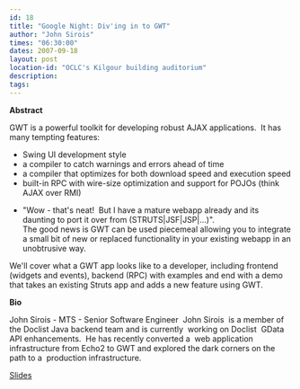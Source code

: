 ```yaml
---
id: 18
title: "Google Night: Div'ing in to GWT"
author: "John Sirois"
times: "06:30:00"
dates: 2007-09-18
layout: post
location-id: "OCLC's Kilgour building auditorium"  
description: 
tags: 
---
```

 **Abstract**  
  
GWT is a powerful toolkit for developing robust AJAX applications.&nbsp; It has many tempting features:   
+ Swing UI development style  
+ a compiler to catch warnings and errors ahead of time  
+ a compiler that optimizes for both download speed and execution speed  
+ built-in RPC with wire-size optimization and support for POJOs (think AJAX over RMI)   
  
- "Wow - that's neat!&nbsp; But I have a mature webapp already and its daunting to port it over from (STRUTS|JSF|JSP|...)".  
The good news is GWT can be used piecemeal allowing you to integrate a small bit of new or replaced functionality in your existing webapp in an unobtrusive way.   
  
We'll cover what a GWT app looks like to a developer, including frontend (widgets and events), backend (RPC) with examples and end with a demo that takes an existing Struts app and adds a new feature using GWT.&nbsp;   
  
**Bio**

John Sirois - MTS - Senior Software Engineer&nbsp; John Sirois&nbsp; is a member of the Doclist Java backend team and is currently&nbsp; working on Doclist&nbsp; GData API enhancements.&nbsp; He has recently converted a&nbsp; web application&nbsp; infrastructure from Echo2 to GWT and explored the dark corners on the path to a&nbsp; production infrastructure.

[Slides](http://base.google.com/base/a/1622702/D385666065981266606 )

